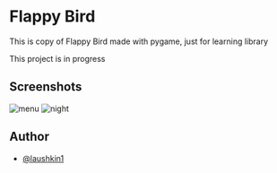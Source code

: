 # Flappy Bird
This is copy of Flappy Bird made with pygame, just for learning library

This project is in progress

## Screenshots
![menu](data/screenshots/menu.png)
![night](data/screenshots/night.png)


## Author
- [@laushkin1](https://github.com/laushkin1)
